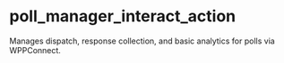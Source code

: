 # poll_manager_interact_action
Manages dispatch, response collection, and basic analytics for polls via WPPConnect.
